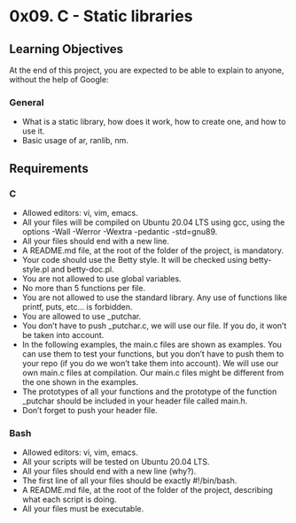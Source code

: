 # 0x09. C - Static libraries

## Learning Objectives

At the end of this project, you are expected to be able to explain to anyone, without the help of Google:

### General
- What is a static library, how does it work, how to create one, and how to use it.
- Basic usage of ar, ranlib, nm.

## Requirements

### C
- Allowed editors: vi, vim, emacs.
- All your files will be compiled on Ubuntu 20.04 LTS using gcc, using the options -Wall -Werror -Wextra -pedantic -std=gnu89.
- All your files should end with a new line.
- A README.md file, at the root of the folder of the project, is mandatory.
- Your code should use the Betty style. It will be checked using betty-style.pl and betty-doc.pl.
- You are not allowed to use global variables.
- No more than 5 functions per file.
- You are not allowed to use the standard library. Any use of functions like printf, puts, etc… is forbidden.
- You are allowed to use _putchar.
- You don’t have to push _putchar.c, we will use our file. If you do, it won’t be taken into account.
- In the following examples, the main.c files are shown as examples. You can use them to test your functions, but you don’t have to push them to your repo (if you do we won’t take them into account). We will use our own main.c files at compilation. Our main.c files might be different from the one shown in the examples.
- The prototypes of all your functions and the prototype of the function _putchar should be included in your header file called main.h.
- Don’t forget to push your header file.

### Bash
- Allowed editors: vi, vim, emacs.
- All your scripts will be tested on Ubuntu 20.04 LTS.
- All your files should end with a new line (why?).
- The first line of all your files should be exactly #!/bin/bash.
- A README.md file, at the root of the folder of the project, describing what each script is doing.
- All your files must be executable.
